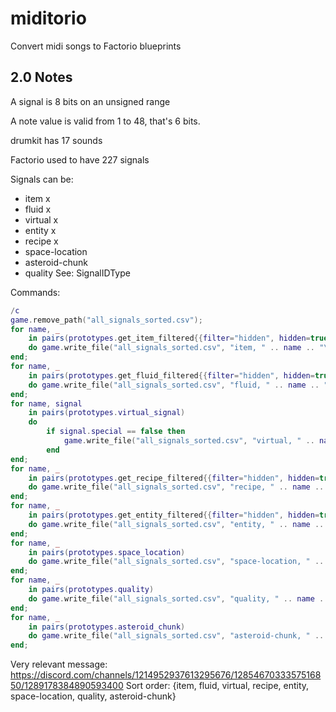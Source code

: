 # miditorio
Convert midi songs to Factorio blueprints


## 2.0 Notes

A signal is 8 bits on an unsigned range

A note value is valid from 1 to 48, that's 6 bits.

drumkit has 17 sounds

Factorio used to have 227 signals

Signals can be:
  - item x
  - fluid x 
  - virtual x
  - entity x
  - recipe x
  - space-location
  - asteroid-chunk
  - quality
See: SignalIDType


Commands:
```lua
/c
game.remove_path("all_signals_sorted.csv");
for name, _
    in pairs(prototypes.get_item_filtered{{filter="hidden", hidden=true, invert=true}})
    do game.write_file("all_signals_sorted.csv", "item, " .. name .. "\n", true);
end;
for name, _
    in pairs(prototypes.get_fluid_filtered{{filter="hidden", hidden=true, invert=true}})
    do game.write_file("all_signals_sorted.csv", "fluid, " .. name .. "\n", true);
end;
for name, signal
    in pairs(prototypes.virtual_signal)
    do 
        if signal.special == false then
            game.write_file("all_signals_sorted.csv", "virtual, " .. name .. "\n", true);
        end
end;
for name, _
    in pairs(prototypes.get_recipe_filtered{{filter="hidden", hidden=true, invert=true}})
    do game.write_file("all_signals_sorted.csv", "recipe, " .. name .. "\n", true);
end;
for name, _
    in pairs(prototypes.get_entity_filtered{{filter="hidden", hidden=true, invert=true}})
    do game.write_file("all_signals_sorted.csv", "entity, " .. name .. "\n", true);
end;
for name, _
    in pairs(prototypes.space_location)
    do game.write_file("all_signals_sorted.csv", "space-location, " .. name .. "\n", true);
end;
for name, _
    in pairs(prototypes.quality)
    do game.write_file("all_signals_sorted.csv", "quality, " .. name .. "\n", true);
end;
for name, _
    in pairs(prototypes.asteroid_chunk)
    do game.write_file("all_signals_sorted.csv", "asteroid-chunk, " .. name .. "\n", true);
end;
```

Very relevant message:
https://discord.com/channels/1214952937613295676/1285467033357516850/1289178384890593400
Sort order: {item, fluid, virtual, recipe, entity, space-location, quality, asteroid-chunk}